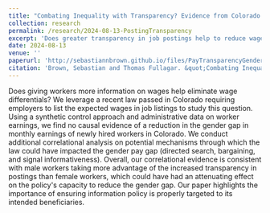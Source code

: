 ```yaml
---
title: "Combating Inequality with Transparency? Evidence from Colorado (with Thomas Fullagar)"
collection: research
permalink: /research/2024-08-13-PostingTransparency
excerpt: 'Does greater transparency in job postings help to reduce wage differentials? We use a synthetic control approach to study the effect of a recent state-level law in Colorado requiring requiring employers to list expected salary information in job listings and do not find that it had its intended effect of reducing the gender pay gap.'
date: 2024-08-13
venue: ''
paperurl: 'http://sebastiannbrown.github.io/files/PayTransparencyGenderGap.pdf'
citation: 'Brown, Sebastian and Thomas Fullagar. &quot;Combating Inequality with Transparency: Evidence from Colorado.&quot; Working Paper, 2024.'
---
```


Does giving workers more information on wages help eliminate wage differentials?
We leverage a recent law passed in Colorado requiring employers to list the expected wages in job listings to study this question.
Using a synthetic control approach and administrative data on worker earnings, we find no causal evidence of a reduction in the gender gap in monthly earnings of newly hired workers in Colorado.
We conduct additional correlational analysis on potential mechanisms through which the law could have impacted the gender pay gap
(directed search, bargaining, and signal informativeness). Overall, our correlational evidence is consistent with male workers taking more
advantage of the increased transparency in postings than female workers, which could have had an attenuating effect on the policy's capacity
to reduce the gender gap. Our paper highlights the importance of ensuring information policy is properly targeted to its intended beneficiaries.

<!---Recommended citation: Your Name, You. (2009). "Paper Title Number 1." <i>Journal 1</i>. 1(1).--->
